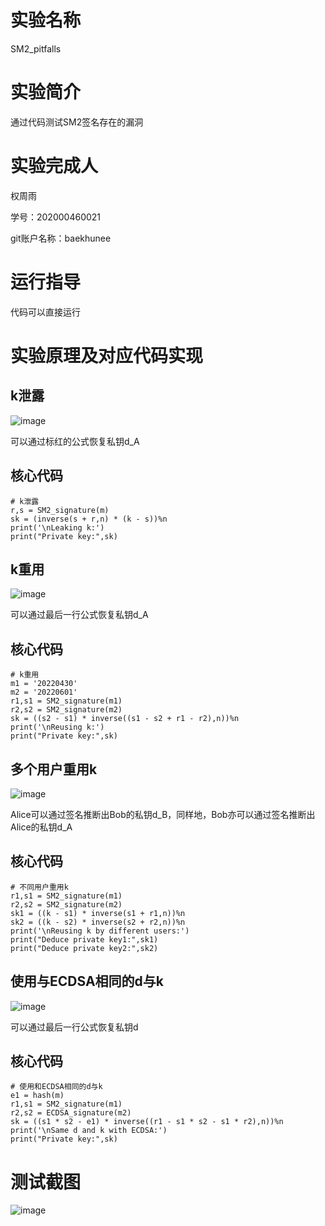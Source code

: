 # 实验名称
SM2_pitfalls

# 实验简介
通过代码测试SM2签名存在的漏洞

# 实验完成人
权周雨 

学号：202000460021 

git账户名称：baekhunee

# 运行指导
代码可以直接运行

# 实验原理及对应代码实现
## k泄露
![image](https://user-images.githubusercontent.com/105578152/181257219-7e20a766-bae0-41f7-8c65-55b34fd22c20.png)

可以通过标红的公式恢复私钥d_A

## 核心代码
```
# k泄露
r,s = SM2_signature(m)
sk = (inverse(s + r,n) * (k - s))%n
print('\nLeaking k:')
print("Private key:",sk)
```

## k重用
![image](https://user-images.githubusercontent.com/105578152/181257431-2147cbb8-3d9c-413d-9862-bf237c28d840.png)

可以通过最后一行公式恢复私钥d_A

## 核心代码
```
# k重用
m1 = '20220430'
m2 = '20220601'
r1,s1 = SM2_signature(m1)
r2,s2 = SM2_signature(m2)
sk = ((s2 - s1) * inverse((s1 - s2 + r1 - r2),n))%n
print('\nReusing k:')
print("Private key:",sk)
```
## 多个用户重用k
![image](https://user-images.githubusercontent.com/105578152/181257601-690f0d88-cbf7-458f-b10a-9dbe8474d08e.png)

Alice可以通过签名推断出Bob的私钥d_B，同样地，Bob亦可以通过签名推断出Alice的私钥d_A

## 核心代码
```
# 不同用户重用k
r1,s1 = SM2_signature(m1)
r2,s2 = SM2_signature(m2)
sk1 = ((k - s1) * inverse(s1 + r1,n))%n
sk2 = ((k - s2) * inverse(s2 + r2,n))%n
print('\nReusing k by different users:')
print("Deduce private key1:",sk1)
print("Deduce private key2:",sk2)
```

## 使用与ECDSA相同的d与k
![image](https://user-images.githubusercontent.com/105578152/181257960-44cd1332-dbf8-488e-8835-79ecf07e1678.png)

可以通过最后一行公式恢复私钥d

## 核心代码
```
# 使用和ECDSA相同的d与k
e1 = hash(m)
r1,s1 = SM2_signature(m1)
r2,s2 = ECDSA_signature(m2)
sk = ((s1 * s2 - e1) * inverse((r1 - s1 * s2 - s1 * r2),n))%n
print('\nSame d and k with ECDSA:')
print("Private key:",sk)
```

# 测试截图
![image](https://user-images.githubusercontent.com/105578152/181258566-0a785bb6-f446-42d0-a022-a6c7298ce13e.png)
